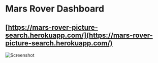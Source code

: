 # Mars Rover Dashboard

## [https://mars-rover-picture-search.herokuapp.com/](https://mars-rover-picture-search.herokuapp.com/)
![Screenshot](./public/assets/images/HomePageScreenShot.png)